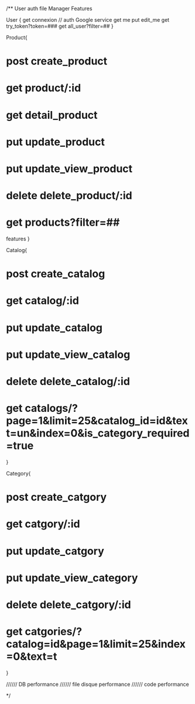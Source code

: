 /**
User auth
file Manager
Features

User
{
    get connexion  // auth Google service
    get me
    put edit_me
    get try_token?token=###
    get all_user?filter=##
}

Product{
#    post create_product
#    get product/:id
#    get detail_product
#    put update_product
#    put update_view_product
#    delete delete_product/:id
#    get products?filter=##
features
}

Catalog{ 
#    post create_catalog
#    get catalog/:id
#    put update_catalog
#    put update_view_catalog
#    delete delete_catalog/:id
#    get catalogs/?page=1&limit=25&catalog_id=id&text=un&index=0&is_category_required=true
}

Category{ 
#    post create_catgory
#    get catgory/:id
#    put update_catgory
#    put update_view_category
#    delete delete_catgory/:id
#    get catgories/?catalog=id&page=1&limit=25&index=0&text=t
}



//////   DB performance
////// file disque performance
////// code performance



















 */